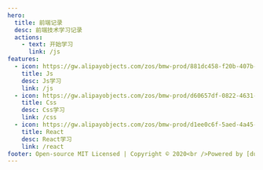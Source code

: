 ```yaml
---
hero:
  title: 前端记录
  desc: 前端技术学习记录
  actions:
    - text: 开始学习
      link: /js
features:
  - icon: https://gw.alipayobjects.com/zos/bmw-prod/881dc458-f20b-407b-947a-95104b5ec82b/k79dm8ih_w144_h144.png
    title: Js
    desc: Js学习
    link: /js
  - icon: https://gw.alipayobjects.com/zos/bmw-prod/d60657df-0822-4631-9d7c-e7a869c2f21c/k79dmz3q_w126_h126.png
    title: Css
    desc: Css学习
    link: /css
  - icon: https://gw.alipayobjects.com/zos/bmw-prod/d1ee0c6f-5aed-4a45-a507-339a4bfe076c/k7bjsocq_w144_h144.png
    title: React
    desc: React学习
    link: /react
footer: Open-source MIT Licensed | Copyright © 2020<br />Powered by [dumi](https://d.umijs.org)
---
```

